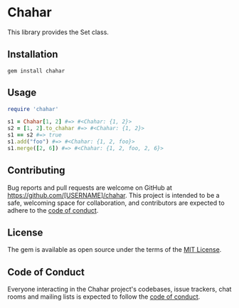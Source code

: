 # Chahar

This library provides the Set class.

## Installation

```console
gem install chahar
```

## Usage

```ruby
require 'chahar'

s1 = Chahar[1, 2] #=> #<Chahar: {1, 2}>
s2 = [1, 2].to_chahar #=> #<Chahar: {1, 2}>
s1 == s2 #=> true
s1.add("foo") #=> #<Chahar: {1, 2, foo}>
s1.merge([2, 6]) #=> #<Chahar: {1, 2, foo, 2, 6}>
```

## Contributing

Bug reports and pull requests are welcome on GitHub at https://github.com/[USERNAME]/chahar. This project is intended to be a safe, welcoming space for collaboration, and contributors are expected to adhere to the [code of conduct](https://github.com/[USERNAME]/chahar/blob/main/CODE_OF_CONDUCT.md).

## License

The gem is available as open source under the terms of the [MIT License](https://opensource.org/licenses/MIT).

## Code of Conduct

Everyone interacting in the Chahar project's codebases, issue trackers, chat rooms and mailing lists is expected to follow the [code of conduct](https://github.com/[USERNAME]/chahar/blob/main/CODE_OF_CONDUCT.md).
